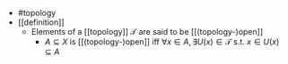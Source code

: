 - #topology
- [[definition]]
	- Elements of a [[topology]] $\mathcal{T}$ are said to be [[(topology-)open]]
		- $A \subseteq X$ is [[(topology-)open]] iff $\forall x \in A, \exists U(x) \in \mathcal{T}$  s.t. $x \in U(x) \subseteq A$